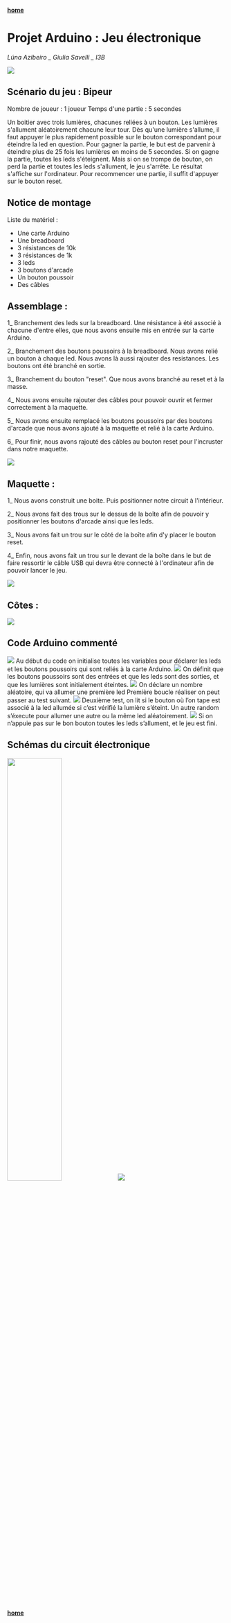 [**home**](../README.MD)


# Projet Arduino : Jeu électronique 

*Lúna Azibeiro _ Giulia Savelli _ I3B*

<img src = "bipeur.gif">

## Scénario du jeu : Bipeur
Nombre de joueur : 1 joueur 
Temps d'une partie : 5 secondes 

Un boitier avec trois lumières, chacunes reliées à un bouton. Les lumières s'allument aléatoirement chacune leur tour. Dès qu'une lumière s'allume, il faut appuyer le plus rapidement possible sur le bouton correspondant pour éteindre la led en question. Pour gagner la partie, le but est de parvenir à éteindre plus de 25 fois les lumières en moins de 5 secondes. Si on gagne la partie, toutes les leds s'éteignent. Mais si on se trompe de bouton, on perd la partie et toutes les leds s'allument, le jeu s'arrête. Le résultat s'affiche sur l'ordinateur. Pour recommencer une partie, il suffit d'appuyer sur le bouton reset. 


## Notice de montage 

Liste du matériel : 

- Une carte Arduino  
- Une breadboard  
- 3 résistances de 10k  
- 3 résistances de 1k  
- 3 leds  
- 3 boutons d'arcade  
- Un bouton poussoir 
- Des câbles 
 
## Assemblage : 

1_ Branchement des leds sur la breadboard. Une résistance à été associé à chacune d'entre elles, que nous avons ensuite mis en entrée sur la carte Arduino. 

2_ Branchement des boutons poussoirs à la breadboard. Nous avons relié un bouton à chaque led. Nous avons là aussi rajouter des resistances. Les boutons ont été branché en sortie. 

3_ Branchement du bouton "reset". Que nous avons branché au reset et à la masse. 

4_ Nous avons ensuite rajouter des câbles pour pouvoir ouvrir et fermer correctement à la maquette. 

5_ Nous avons ensuite remplacé les boutons poussoirs par des boutons d'arcade que nous avons ajouté à la maquette et relié à la carte Arduino. 

6_ Pour finir, nous avons rajouté des câbles au bouton reset pour l'incruster dans notre maquette. 
 

<img src = "azibeiro_savelli_montage.JPG">

## Maquette :  

1_ Nous avons construit une boite. Puis positionner notre circuit à l'intérieur. 

2_ Nous avons fait des trous sur le dessus de la boîte afin de pouvoir y positionner les boutons d'arcade ainsi que les leds. 

3_ Nous avons fait un trou sur le côté de la boîte afin d'y placer le bouton reset. 

4_ Enfin, nous avons fait un trou sur le devant de la boîte dans le but de faire ressortir le câble USB qui devra être connecté à l'ordinateur afin de pouvoir lancer le jeu. 
 

<img src = "azibeiro_savelli_maquette.JPG">

## Côtes :  
<img src = "cote.png">

## Code Arduino commenté 

<img src = "initialiser.jpg">
Au début du code on initialise toutes les variables pour déclarer les leds et les boutons poussoirs qui sont reliés à la carte Arduino. 
 

<img src = "void setup.png">
On définit que les boutons poussoirs sont des entrées et que les leds sont des sorties, et que les lumières sont initialement éteintes. 
 

<img src = "void loop1.png">
On déclare un nombre aléatoire, qui va allumer une première led 
Première boucle réaliser on peut passer au test suivant.  
 

<img src = "void-loop-2-tirage1.png">
Deuxième test, on lit si le bouton où l’on tape est associé à la led allumée si c’est vérifié la lumière s’éteint. 
Un autre random s’éxecute pour allumer une autre ou la même led aléatoirement.   
 

<img src = "void-loop-2-tirage1-else.png">
Si on n’appuie pas sur le bon bouton toutes les leds s’allument, et le jeu est fini.  
 

## Schémas du circuit électronique

<img src = "azibeiro_savelli_schema.png" width = "50%"> 
 
<img src = "azibeiro_savelli_circuit-electrique.png">

[**home**](../README.MD)
